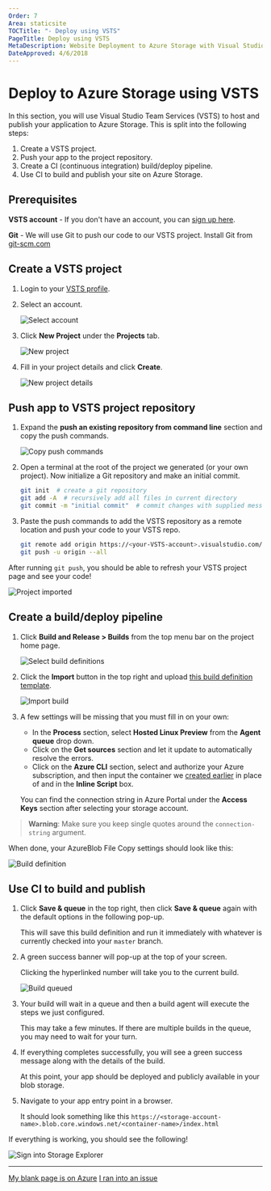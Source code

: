 ```yaml
---
Order: 7
Area: staticsite
TOCTitle: "- Deploy using VSTS"
PageTitle: Deploy using VSTS
MetaDescription: Website Deployment to Azure Storage with Visual Studio Code
DateApproved: 4/6/2018
---
```

# Deploy to Azure Storage using VSTS

In this section, you will use Visual Studio Team Services (VSTS) to host and publish your application to Azure Storage. This is split into the following steps:

1. Create a VSTS project.
2. Push your app to the project repository.
3. Create a CI (continuous integration) build/deploy pipeline.
4. Use CI to build and publish your site on Azure Storage.

## Prerequisites

**VSTS account** - If you don't have an account, you can [sign up here](https://www.visualstudio.com/team-services/).

**Git** - We will use Git to push our code to our VSTS project. Install Git from [git-scm.com](https://git-scm.com/downloads)

## Create a VSTS project

1. Login to your [VSTS profile](https://app.vsaex.visualstudio.com).

2. Select an account.

   ![Select account](images/static-website/vsts/1-select-account.png)

3. Click **New Project** under the **Projects** tab.

   ![New project](images/static-website/vsts/2-new-project.png)

4. Fill in your project details and click **Create**.

   ![New project details](images/static-website/vsts/3-new-project-details.png)

## Push app to VSTS project repository

1. Expand the **push an existing repository from command line** section and copy the push commands.

   ![Copy push commands](images/static-website/vsts/4-copy-push-commands.png)

2. Open a terminal at the root of the project we generated (or your own project). Now initialize a Git repository and make an initial commit.

   ```bash
   git init  # create a git repository
   git add -A  # recursively add all files in current directory
   git commit -m "initial commit"  # commit changes with supplied message
   ```

3. Paste the push commands to add the VSTS repository as a remote location and push your code to your VSTS repo.

   ```bash
   git remote add origin https://<your-VSTS-account>.visualstudio.com/DefaultCollection/_git/<project-name>
   git push -u origin --all
   ```

After running `git push`, you should be able to refresh your VSTS project page and see your code!

![Project imported](images/static-website/vsts/5-project-with-code.png)

## Create a build/deploy pipeline

1. Click **Build and Release > Builds** from the top menu bar on the project home page.

   ![Select build definitions](images/static-website/vsts/6.1-select-builds.png)

2. Click the **Import** button in the top right and upload [this build definition template](https://raw.githubusercontent.com/bowdenk7/React-VSTS-build-definition/master/storage-deploy.json).

   ![Import build](images/static-website/vsts/7-import-build-definition.png)

3. A few settings will be missing that you must fill in on your own:

   - In the **Process** section, select **Hosted Linux Preview** from the **Agent queue** drop down.
   - Click on the **Get sources** section and let it update to automatically resolve the errors.
   - Click on the **Azure CLI** section, select and authorize your Azure subscription, and then input the container we [created earlier](create-storage) in place of **<container-name>** and **<connection-string>** in the **Inline Script** box.

   You can find the connection string in Azure Portal under the **Access Keys** section after selecting your storage account.

> **Warning**: Make sure you keep single quotes around the `connection-string` argument.

When done, your AzureBlob File Copy settings should look like this:

![Build definition](images/static-website/vsts/8-build-definition.png)

## Use CI to build and publish

1. Click **Save & queue** in the top right, then click **Save & queue** again with the default options in the following pop-up.

   This will save this build definition and run it immediately with whatever is currently checked into your `master` branch.

2. A green success banner will pop-up at the top of your screen.

   Clicking the hyperlinked number will take you to the current build.

   ![Build queued](images/static-website/vsts/9-build-queued.png)

3. Your build will wait in a queue and then a build agent will execute the steps we just configured.

   This may take a few minutes. If there are multiple builds in the queue, you may need to wait for your turn.

4. If everything completes successfully, you will see a green success message along with the details of the build.

   At this point, your app should be deployed and publicly available in your blob storage.

5. Navigate to your app entry point in a browser.

   It should look something like this `https://<storage-account-name>.blob.core.windows.net/<container-name>/index.html`

If everything is working, you should see the following!

![Sign into Storage Explorer](images/static-website/azure-app.png)

----

<a class="tutorial-next-btn" href="/tutorials/static-website/code-change">My blank page is on Azure</a> <a class="tutorial-feedback-btn" onclick="reportIssue('node-deployment-staticwebsite', 'deploy-VSTS')" href="javascript:void(0)">I ran into an issue</a>
